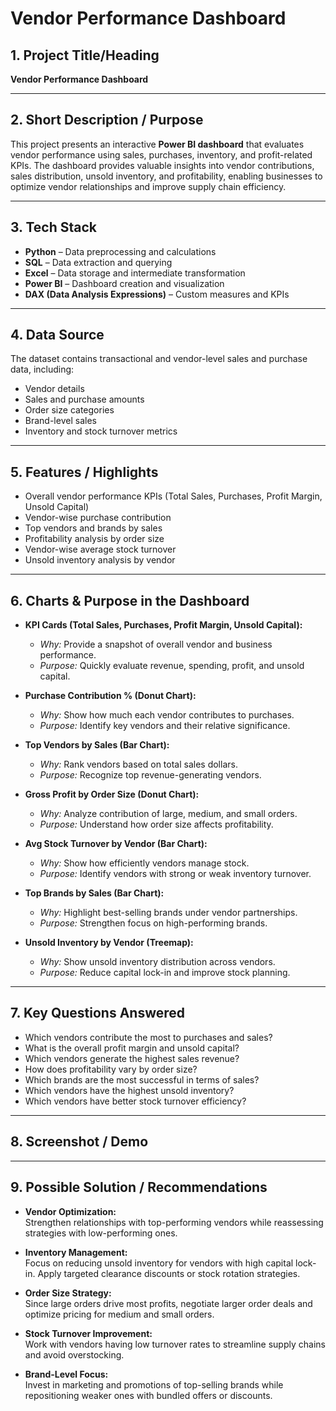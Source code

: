 # Vendor Performance Dashboard

## 1. Project Title/Heading  
**Vendor Performance Dashboard**

---

## 2. Short Description / Purpose  
This project presents an interactive **Power BI dashboard** that evaluates vendor performance using sales, purchases, inventory, and profit-related KPIs. The dashboard provides valuable insights into vendor contributions, sales distribution, unsold inventory, and profitability, enabling businesses to optimize vendor relationships and improve supply chain efficiency.

---

## 3. Tech Stack  
- **Python** – Data preprocessing and calculations  
- **SQL** – Data extraction and querying  
- **Excel** – Data storage and intermediate transformation  
- **Power BI** – Dashboard creation and visualization  
- **DAX (Data Analysis Expressions)** – Custom measures and KPIs  

---

## 4. Data Source  
The dataset contains transactional and vendor-level sales and purchase data, including:  
- Vendor details  
- Sales and purchase amounts  
- Order size categories  
- Brand-level sales  
- Inventory and stock turnover metrics  

---

## 5. Features / Highlights  
- Overall vendor performance KPIs (Total Sales, Purchases, Profit Margin, Unsold Capital)  
- Vendor-wise purchase contribution  
- Top vendors and brands by sales  
- Profitability analysis by order size  
- Vendor-wise average stock turnover  
- Unsold inventory analysis by vendor  

---

## 6. Charts & Purpose in the Dashboard  

- **KPI Cards (Total Sales, Purchases, Profit Margin, Unsold Capital):**  
  - *Why:* Provide a snapshot of overall vendor and business performance.  
  - *Purpose:* Quickly evaluate revenue, spending, profit, and unsold capital.  

- **Purchase Contribution % (Donut Chart):**  
  - *Why:* Show how much each vendor contributes to purchases.  
  - *Purpose:* Identify key vendors and their relative significance.  

- **Top Vendors by Sales (Bar Chart):**  
  - *Why:* Rank vendors based on total sales dollars.  
  - *Purpose:* Recognize top revenue-generating vendors.  

- **Gross Profit by Order Size (Donut Chart):**  
  - *Why:* Analyze contribution of large, medium, and small orders.  
  - *Purpose:* Understand how order size affects profitability.  

- **Avg Stock Turnover by Vendor (Bar Chart):**  
  - *Why:* Show how efficiently vendors manage stock.  
  - *Purpose:* Identify vendors with strong or weak inventory turnover.  

- **Top Brands by Sales (Bar Chart):**  
  - *Why:* Highlight best-selling brands under vendor partnerships.  
  - *Purpose:* Strengthen focus on high-performing brands.  

- **Unsold Inventory by Vendor (Treemap):**  
  - *Why:* Show unsold inventory distribution across vendors.  
  - *Purpose:* Reduce capital lock-in and improve stock planning.  

---

## 7. Key Questions Answered  
- Which vendors contribute the most to purchases and sales?  
- What is the overall profit margin and unsold capital?  
- Which vendors generate the highest sales revenue?  
- How does profitability vary by order size?  
- Which brands are the most successful in terms of sales?  
- Which vendors have the highest unsold inventory?  
- Which vendors have better stock turnover efficiency?  

---

## 8. Screenshot / Demo  
 

---

## 9. Possible Solution / Recommendations  

- **Vendor Optimization:**  
  Strengthen relationships with top-performing vendors while reassessing strategies with low-performing ones.  

- **Inventory Management:**  
  Focus on reducing unsold inventory for vendors with high capital lock-in. Apply targeted clearance discounts or stock rotation strategies.  

- **Order Size Strategy:**  
  Since large orders drive most profits, negotiate larger order deals and optimize pricing for medium and small orders.  

- **Stock Turnover Improvement:**  
  Work with vendors having low turnover rates to streamline supply chains and avoid overstocking.  

- **Brand-Level Focus:**  
  Invest in marketing and promotions of top-selling brands while repositioning weaker ones with bundled offers or discounts.  

